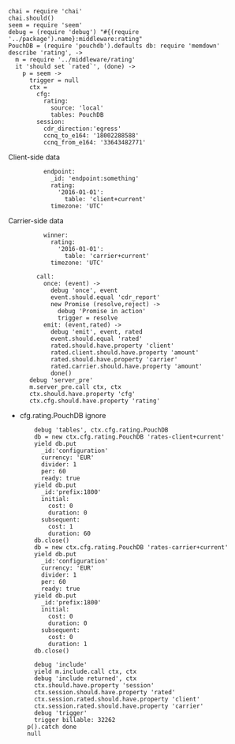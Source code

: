     chai = require 'chai'
    chai.should()
    seem = require 'seem'
    debug = (require 'debug') "#{(require '../package').name}:middleware:rating"
    PouchDB = (require 'pouchdb').defaults db: require 'memdown'
    describe 'rating', ->
      m = require '../middleware/rating'
      it 'should set `rated`', (done) ->
        p = seem ->
          trigger = null
          ctx =
            cfg:
              rating:
                source: 'local'
                tables: PouchDB
            session:
              cdr_direction:'egress'
              ccnq_to_e164: '18002288588'
              ccnq_from_e164: '33643482771'

Client-side data

              endpoint:
                _id: 'endpoint:something'
                rating:
                  '2016-01-01':
                    table: 'client+current'
                timezone: 'UTC'

Carrier-side data

              winner:
                rating:
                  '2016-01-01':
                    table: 'carrier+current'
                timezone: 'UTC'

            call:
              once: (event) ->
                debug 'once', event
                event.should.equal 'cdr_report'
                new Promise (resolve,reject) ->
                  debug 'Promise in action'
                  trigger = resolve
              emit: (event,rated) ->
                debug 'emit', event, rated
                event.should.equal 'rated'
                rated.should.have.property 'client'
                rated.client.should.have.property 'amount'
                rated.should.have.property 'carrier'
                rated.carrier.should.have.property 'amount'
                done()
          debug 'server_pre'
          m.server_pre.call ctx, ctx
          ctx.should.have.property 'cfg'
          ctx.cfg.should.have.property 'rating'

* cfg.rating.PouchDB ignore

          debug 'tables', ctx.cfg.rating.PouchDB
          db = new ctx.cfg.rating.PouchDB 'rates-client+current'
          yield db.put
            _id:'configuration'
            currency: 'EUR'
            divider: 1
            per: 60
            ready: true
          yield db.put
            _id:'prefix:1800'
            initial:
              cost: 0
              duration: 0
            subsequent:
              cost: 1
              duration: 60
          db.close()
          db = new ctx.cfg.rating.PouchDB 'rates-carrier+current'
          yield db.put
            _id:'configuration'
            currency: 'EUR'
            divider: 1
            per: 60
            ready: true
          yield db.put
            _id:'prefix:1800'
            initial:
              cost: 0
              duration: 0
            subsequent:
              cost: 0
              duration: 1
          db.close()

          debug 'include'
          yield m.include.call ctx, ctx
          debug 'include returned', ctx
          ctx.should.have.property 'session'
          ctx.session.should.have.property 'rated'
          ctx.session.rated.should.have.property 'client'
          ctx.session.rated.should.have.property 'carrier'
          debug 'trigger'
          trigger billable: 32262
        p().catch done
        null
